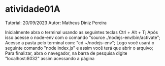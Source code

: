 # atividade01A
Tutorial: 20/09/2023
Autor: Matheus Diniz Pereira

Inicialmente abra o terminal usando as seguintes teclas Ctrl + Alt + T;
Após isso acesse o node-env com o comando "source ./nodejs-env/bin/activate";
Acesse a pasta pelo terminal com: "cd ~/nodejs-env";
Logo você usará o seguinte comando "node index.js" e assim você terá que abrir o arquivo;
Para finalizar, abra o navegador, na barra de pesquisa digite "localhost:8032" assim acessando a página
